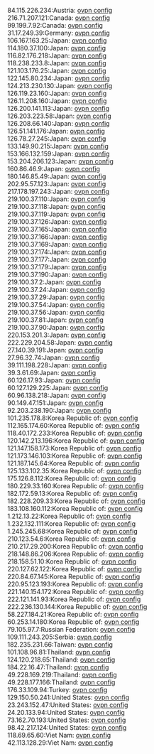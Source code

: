 84.115.226.234:Austria: [ovpn config](vpn/84_115_226_234.ovpn)  
216.71.207.121:Canada: [ovpn config](vpn/216_71_207_121.ovpn)  
99.199.7.92:Canada: [ovpn config](vpn/99_199_7_92.ovpn)  
31.17.249.39:Germany: [ovpn config](vpn/31_17_249_39.ovpn)  
106.167.163.25:Japan: [ovpn config](vpn/106_167_163_25.ovpn)  
114.180.37.100:Japan: [ovpn config](vpn/114_180_37_100.ovpn)  
116.82.176.218:Japan: [ovpn config](vpn/116_82_176_218.ovpn)  
118.238.233.8:Japan: [ovpn config](vpn/118_238_233_8.ovpn)  
121.103.176.25:Japan: [ovpn config](vpn/121_103_176_25.ovpn)  
122.145.80.234:Japan: [ovpn config](vpn/122_145_80_234.ovpn)  
124.213.230.130:Japan: [ovpn config](vpn/124_213_230_130.ovpn)  
126.119.23.160:Japan: [ovpn config](vpn/126_119_23_160.ovpn)  
126.11.208.160:Japan: [ovpn config](vpn/126_11_208_160.ovpn)  
126.200.141.113:Japan: [ovpn config](vpn/126_200_141_113.ovpn)  
126.203.223.58:Japan: [ovpn config](vpn/126_203_223_58.ovpn)  
126.208.66.140:Japan: [ovpn config](vpn/126_208_66_140.ovpn)  
126.51.141.176:Japan: [ovpn config](vpn/126_51_141_176.ovpn)  
126.78.27.245:Japan: [ovpn config](vpn/126_78_27_245.ovpn)  
133.149.90.215:Japan: [ovpn config](vpn/133_149_90_215.ovpn)  
153.166.132.159:Japan: [ovpn config](vpn/153_166_132_159.ovpn)  
153.204.206.123:Japan: [ovpn config](vpn/153_204_206_123.ovpn)  
160.86.46.9:Japan: [ovpn config](vpn/160_86_46_9.ovpn)  
180.146.85.49:Japan: [ovpn config](vpn/180_146_85_49.ovpn)  
202.95.57.123:Japan: [ovpn config](vpn/202_95_57_123.ovpn)  
217.178.197.243:Japan: [ovpn config](vpn/217_178_197_243.ovpn)  
219.100.37.110:Japan: [ovpn config](vpn/219_100_37_110.ovpn)  
219.100.37.118:Japan: [ovpn config](vpn/219_100_37_118.ovpn)  
219.100.37.119:Japan: [ovpn config](vpn/219_100_37_119.ovpn)  
219.100.37.126:Japan: [ovpn config](vpn/219_100_37_126.ovpn)  
219.100.37.165:Japan: [ovpn config](vpn/219_100_37_165.ovpn)  
219.100.37.166:Japan: [ovpn config](vpn/219_100_37_166.ovpn)  
219.100.37.169:Japan: [ovpn config](vpn/219_100_37_169.ovpn)  
219.100.37.174:Japan: [ovpn config](vpn/219_100_37_174.ovpn)  
219.100.37.177:Japan: [ovpn config](vpn/219_100_37_177.ovpn)  
219.100.37.179:Japan: [ovpn config](vpn/219_100_37_179.ovpn)  
219.100.37.190:Japan: [ovpn config](vpn/219_100_37_190.ovpn)  
219.100.37.2:Japan: [ovpn config](vpn/219_100_37_2.ovpn)  
219.100.37.24:Japan: [ovpn config](vpn/219_100_37_24.ovpn)  
219.100.37.29:Japan: [ovpn config](vpn/219_100_37_29.ovpn)  
219.100.37.54:Japan: [ovpn config](vpn/219_100_37_54.ovpn)  
219.100.37.56:Japan: [ovpn config](vpn/219_100_37_56.ovpn)  
219.100.37.81:Japan: [ovpn config](vpn/219_100_37_81.ovpn)  
219.100.37.90:Japan: [ovpn config](vpn/219_100_37_90.ovpn)  
220.153.201.3:Japan: [ovpn config](vpn/220_153_201_3.ovpn)  
222.229.204.58:Japan: [ovpn config](vpn/222_229_204_58.ovpn)  
27.140.39.191:Japan: [ovpn config](vpn/27_140_39_191.ovpn)  
27.96.32.74:Japan: [ovpn config](vpn/27_96_32_74.ovpn)  
39.111.198.228:Japan: [ovpn config](vpn/39_111_198_228.ovpn)  
39.3.61.69:Japan: [ovpn config](vpn/39_3_61_69.ovpn)  
60.126.17.93:Japan: [ovpn config](vpn/60_126_17_93.ovpn)  
60.127.129.225:Japan: [ovpn config](vpn/60_127_129_225.ovpn)  
60.96.138.218:Japan: [ovpn config](vpn/60_96_138_218.ovpn)  
90.149.47.151:Japan: [ovpn config](vpn/90_149_47_151.ovpn)  
92.203.238.190:Japan: [ovpn config](vpn/92_203_238_190.ovpn)  
101.235.178.8:Korea Republic of: [ovpn config](vpn/101_235_178_8.ovpn)  
112.165.174.60:Korea Republic of: [ovpn config](vpn/112_165_174_60.ovpn)  
118.40.172.233:Korea Republic of: [ovpn config](vpn/118_40_172_233.ovpn)  
120.142.213.196:Korea Republic of: [ovpn config](vpn/120_142_213_196.ovpn)  
121.147.158.173:Korea Republic of: [ovpn config](vpn/121_147_158_173.ovpn)  
121.173.146.103:Korea Republic of: [ovpn config](vpn/121_173_146_103.ovpn)  
121.187.145.64:Korea Republic of: [ovpn config](vpn/121_187_145_64.ovpn)  
125.133.102.35:Korea Republic of: [ovpn config](vpn/125_133_102_35.ovpn)  
175.126.8.112:Korea Republic of: [ovpn config](vpn/175_126_8_112.ovpn)  
180.229.33.160:Korea Republic of: [ovpn config](vpn/180_229_33_160.ovpn)  
182.172.59.13:Korea Republic of: [ovpn config](vpn/182_172_59_13.ovpn)  
182.228.209.33:Korea Republic of: [ovpn config](vpn/182_228_209_33.ovpn)  
183.108.160.112:Korea Republic of: [ovpn config](vpn/183_108_160_112.ovpn)  
1.212.13.22:Korea Republic of: [ovpn config](vpn/1_212_13_22.ovpn)  
1.232.132.111:Korea Republic of: [ovpn config](vpn/1_232_132_111.ovpn)  
1.245.245.68:Korea Republic of: [ovpn config](vpn/1_245_245_68.ovpn)  
210.123.54.6:Korea Republic of: [ovpn config](vpn/210_123_54_6.ovpn)  
210.217.29.200:Korea Republic of: [ovpn config](vpn/210_217_29_200.ovpn)  
218.148.86.206:Korea Republic of: [ovpn config](vpn/218_148_86_206.ovpn)  
218.158.51.10:Korea Republic of: [ovpn config](vpn/218_158_51_10.ovpn)  
220.127.62.122:Korea Republic of: [ovpn config](vpn/220_127_62_122.ovpn)  
220.84.67.145:Korea Republic of: [ovpn config](vpn/220_84_67_145.ovpn)  
220.95.123.193:Korea Republic of: [ovpn config](vpn/220_95_123_193.ovpn)  
221.140.154.172:Korea Republic of: [ovpn config](vpn/221_140_154_172.ovpn)  
222.121.141.93:Korea Republic of: [ovpn config](vpn/222_121_141_93.ovpn)  
222.236.130.144:Korea Republic of: [ovpn config](vpn/222_236_130_144.ovpn)  
58.227.184.21:Korea Republic of: [ovpn config](vpn/58_227_184_21.ovpn)  
60.253.14.180:Korea Republic of: [ovpn config](vpn/60_253_14_180.ovpn)  
79.105.97.7:Russian Federation: [ovpn config](vpn/79_105_97_7.ovpn)  
109.111.243.205:Serbia: [ovpn config](vpn/109_111_243_205.ovpn)  
182.235.231.66:Taiwan: [ovpn config](vpn/182_235_231_66.ovpn)  
101.108.96.81:Thailand: [ovpn config](vpn/101_108_96_81.ovpn)  
124.120.218.65:Thailand: [ovpn config](vpn/124_120_218_65.ovpn)  
184.22.16.47:Thailand: [ovpn config](vpn/184_22_16_47.ovpn)  
49.228.169.219:Thailand: [ovpn config](vpn/49_228_169_219.ovpn)  
49.228.177.166:Thailand: [ovpn config](vpn/49_228_177_166.ovpn)  
176.33.109.94:Turkey: [ovpn config](vpn/176_33_109_94.ovpn)  
129.150.50.241:United States: [ovpn config](vpn/129_150_50_241.ovpn)  
23.243.152.47:United States: [ovpn config](vpn/23_243_152_47.ovpn)  
24.20.133.94:United States: [ovpn config](vpn/24_20_133_94.ovpn)  
73.162.70.193:United States: [ovpn config](vpn/73_162_70_193.ovpn)  
98.42.217.124:United States: [ovpn config](vpn/98_42_217_124.ovpn)  
118.69.65.60:Viet Nam: [ovpn config](vpn/118_69_65_60.ovpn)  
42.113.128.29:Viet Nam: [ovpn config](vpn/42_113_128_29.ovpn)  
